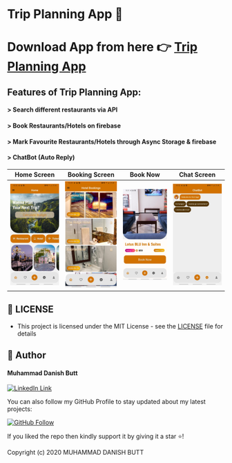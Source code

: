 ﻿# Trip Planning App 📱
 # Download App from here 👉 [Trip Planning App](https://drive.google.com/file/d/1qiExrxLhnZSw1UaUBQb0b_svCqR3nRly/view?usp=sharing)
 ## Features of Trip Planning App: 
#### > Search different restaurants via API
#### > Book Restaurants/Hotels on firebase
#### > Mark Favourite Restaurants/Hotels through Async Storage & firebase
#### > ChatBot (Auto Reply)




Home Screen          | Booking Screen    | Book Now |  Chat Screen
:------------------------:|:------------------------:|:------------------------:|:------------------------:
<img height = "50%" src="https://github.com/indiedanish/MAD-Project-Trip-Planning-App/blob/master/1%20(4).jpeg" /> | <img height = "50%" src="https://github.com/indiedanish/MAD-Project-Trip-Planning-App/blob/master/2%20(3).jpeg" /> | <img height = "50%" src="https://github.com/indiedanish/MAD-Project-Trip-Planning-App/blob/master/3%20(3).jpeg" /> | <img height = "50%" src="https://github.com/indiedanish/MAD-Project-Trip-Planning-App/blob/master/4%20(2).jpeg" />

## 🔑 LICENSE
- This project is licensed under the MIT License - see the [LICENSE](https://github.com/indiedanish/Discount-App/blob/main/LICENSE) file for details

## 🧑 Author

#### Muhammad Danish Butt
[![LinkedIn Link](https://img.shields.io/badge/Connect-Danish-blue.svg?logo=linkedin&longCache=true&style=social&label=Connect
)](https://www.linkedin.com/in/indiedanish)

You can also follow my GitHub Profile to stay updated about my latest projects:

[![GitHub Follow](https://img.shields.io/badge/Connect-Danish-blue.svg?logo=Github&longCache=true&style=social&label=Follow)](https://github.com/indiedanish)

If you liked the repo then kindly support it by giving it a star ⭐!

Copyright (c) 2020 MUHAMMAD DANISH BUTT
